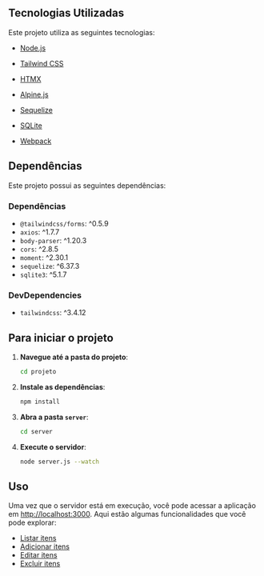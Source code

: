 ## Tecnologias Utilizadas
Este projeto utiliza as seguintes tecnologias:
- [Node.js](https://nodejs.org/)
- [Tailwind CSS](https://tailwindcss.com/)
- [HTMX](https://htmx.org/docs/)
- [Alpine.js](https://alpinejs.dev.com/)
- [Sequelize](https://sequelize.org/)
- [SQLite](https://www.sqlite.org/)

- [Webpack](https://webpack.js.org/)

## Dependências
Este projeto possui as seguintes dependências:

### Dependências
- `@tailwindcss/forms`: ^0.5.9
- `axios`: ^1.7.7
- `body-parser`: ^1.20.3
- `cors`: ^2.8.5
- `moment`: ^2.30.1
- `sequelize`: ^6.37.3
- `sqlite3`: ^5.1.7

### DevDependencies
- `tailwindcss`: ^3.4.12


## Para iniciar o projeto

1. **Navegue até a pasta do projeto**:
    ```bash
    cd projeto
    ```

2. **Instale as dependências**:
    ```bash
    npm install
    ```

3. **Abra a pasta `server`**:
    ```bash
    cd server
    ```

4. **Execute o servidor**:
    ```bash
    node server.js --watch
    ```

## Uso
Uma vez que o servidor está em execução, você pode acessar a aplicação em [http://localhost:3000](http://localhost:3000). Aqui estão algumas funcionalidades que você pode explorar:

- [Listar itens](#)
- [Adicionar itens](#)
- [Editar itens](#)
- [Excluir itens](#)
